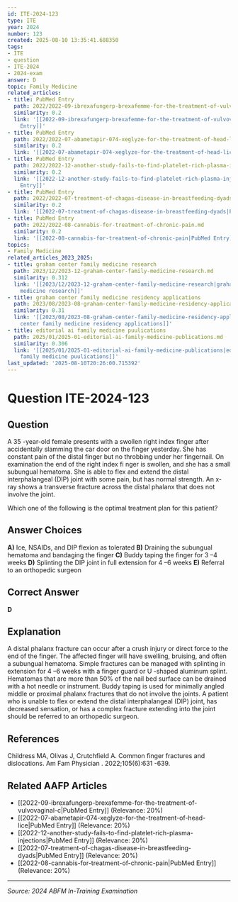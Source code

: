 ```yaml
---
id: ITE-2024-123
type: ITE
year: 2024
number: 123
created: 2025-08-10 13:35:41.688350
tags:
- ITE
- question
- ITE-2024
- 2024-exam
answer: D
topic: Family Medicine
related_articles:
- title: PubMed Entry
  path: 2022/2022-09-ibrexafungerp-brexafemme-for-the-treatment-of-vulvovaginal-c.md
  similarity: 0.2
  link: '[[2022-09-ibrexafungerp-brexafemme-for-the-treatment-of-vulvovaginal-c|PubMed
    Entry]]'
- title: PubMed Entry
  path: 2022/2022-07-abametapir-074-xeglyze-for-the-treatment-of-head-lice.md
  similarity: 0.2
  link: '[[2022-07-abametapir-074-xeglyze-for-the-treatment-of-head-lice|PubMed Entry]]'
- title: PubMed Entry
  path: 2022/2022-12-another-study-fails-to-find-platelet-rich-plasma-injections.md
  similarity: 0.2
  link: '[[2022-12-another-study-fails-to-find-platelet-rich-plasma-injections|PubMed
    Entry]]'
- title: PubMed Entry
  path: 2022/2022-07-treatment-of-chagas-disease-in-breastfeeding-dyads.md
  similarity: 0.2
  link: '[[2022-07-treatment-of-chagas-disease-in-breastfeeding-dyads|PubMed Entry]]'
- title: PubMed Entry
  path: 2022/2022-08-cannabis-for-treatment-of-chronic-pain.md
  similarity: 0.2
  link: '[[2022-08-cannabis-for-treatment-of-chronic-pain|PubMed Entry]]'
topics:
- Family Medicine
related_articles_2023_2025:
- title: graham center family medicine research
  path: 2023/12/2023-12-graham-center-family-medicine-research.md
  similarity: 0.312
  link: '[[2023/12/2023-12-graham-center-family-medicine-research|graham center family
    medicine research]]'
- title: graham center family medicine residency applications
  path: 2023/08/2023-08-graham-center-family-medicine-residency-applications.md
  similarity: 0.31
  link: '[[2023/08/2023-08-graham-center-family-medicine-residency-applications|graham
    center family medicine residency applications]]'
- title: editorial ai family medicine puulications
  path: 2025/01/2025-01-editorial-ai-family-medicine-publications.md
  similarity: 0.306
  link: '[[2025/01/2025-01-editorial-ai-family-medicine-publications|editorial ai
    family medicine puulications]]'
last_updated: '2025-08-10T20:26:00.715392'
---
```


# Question ITE-2024-123

## Question
A 35 -year-old female presents with a swollen right index finger after accidentally slamming the car 
door on the finger yesterday. She has constant pain of the distal finger but no throbbing under her 
fingernail. On examination the end of the right index fi nger is swollen, and she has a small subungual 
hematoma. She is able to flex and extend the distal interphalangeal (DIP) joint with some pain, but 
has normal strength. An x- ray shows a transverse fracture across the distal phalanx that does not 
involve the  joint.  
 
Which one of the following is the optimal treatment plan for this patient?

## Answer Choices
**A)** Ice, NSAIDs, and DIP flexion as tolerated
**B)** Draining the subungual hematoma and bandaging the finger
**C)** Buddy taping the finger for 3 –4 weeks
**D)** Splinting the DIP joint in full extension for 4 –6 weeks
**E)** Referral to an orthopedic surgeon

## Correct Answer
**D**

## Explanation
A distal phalanx fracture can occur after a crush injury or direct force to the end of the finger. The affected finger will have swelling, bruising, and often a subungual hematoma. Simple fractures can be managed with splinting in extension for 4 –6 weeks with a finger guard or U -shaped aluminum splint. Hematomas that are more than 50% of the nail bed surface can be drained with a hot needle or instrument. Buddy taping is used for minimally angled middle or proximal phalanx fractures that do not involve the joints. A patient who is unable to flex or extend the distal interphalangeal (DIP) joint, has decreased sensation, or has a complex fracture extending into the joint should be referred to an orthopedic surgeon.

## References
Childress MA, Olivas J, Crutchfield A. Common finger fractures and dislocations. Am Fam Physician . 2022;105(6):631 -639.

## Related AAFP Articles
- [[2022-09-ibrexafungerp-brexafemme-for-the-treatment-of-vulvovaginal-c|PubMed Entry]] (Relevance: 20%)
- [[2022-07-abametapir-074-xeglyze-for-the-treatment-of-head-lice|PubMed Entry]] (Relevance: 20%)
- [[2022-12-another-study-fails-to-find-platelet-rich-plasma-injections|PubMed Entry]] (Relevance: 20%)
- [[2022-07-treatment-of-chagas-disease-in-breastfeeding-dyads|PubMed Entry]] (Relevance: 20%)
- [[2022-08-cannabis-for-treatment-of-chronic-pain|PubMed Entry]] (Relevance: 20%)

---
*Source: 2024 ABFM In-Training Examination*